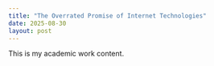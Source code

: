 ```yaml
---
title: "The Overrated Promise of Internet Technologies"
date: 2025-08-30
layout: post
---
```

This is my academic work content.
